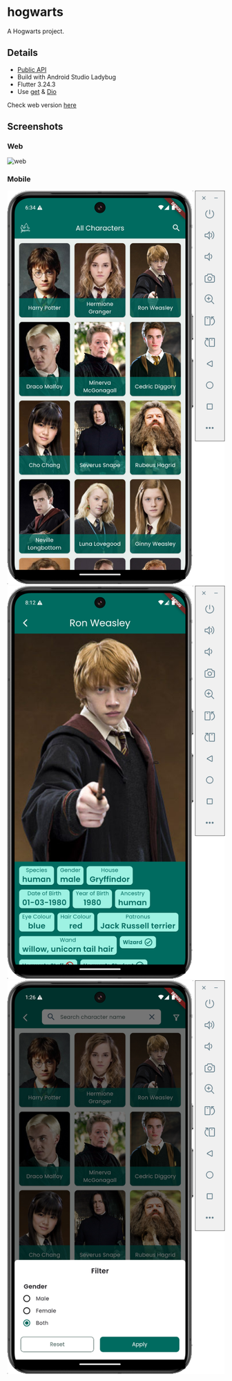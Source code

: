 # hogwarts

A Hogwarts project.

## Details
- [Public API](https://hp-api.onrender.com/api)
- Build with Android Studio Ladybug
- Flutter 3.24.3
- Use [get](https://pub.dev/packages/get) & [Dio](https://pub.dev/packages/dio)

Check web version [here](https://hogwarts-1.web.app)

## Screenshots
### Web
![web](screenshots/web.png)

### Mobile
![List](screenshots/list.png)
![Detail](screenshots/detail.png)
![Search](screenshots/search.png)